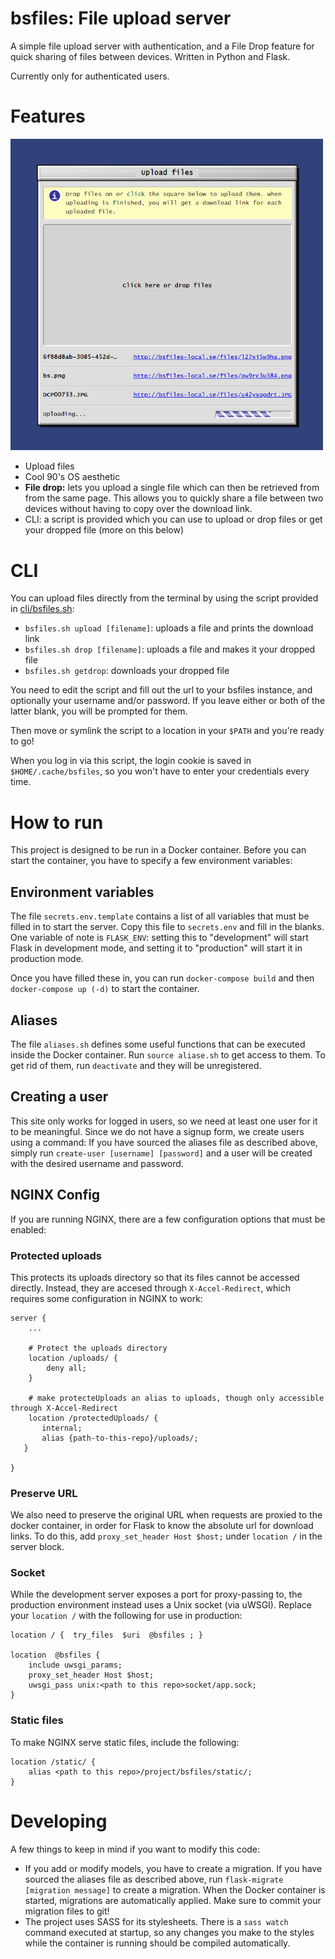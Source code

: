 # bsfiles: File upload server

A simple file upload server with authentication, and a File Drop feature for quick sharing of files between devices. Written in Python and Flask.

Currently only for authenticated users.

# Features
    
<p float="right">
  <img width="500" src="screenshot.png">
</p>


* Upload files
* Cool 90's OS aesthetic
* **File drop:** lets you upload a single file which can then be retrieved from
  from the same page. This allows you to quickly share a file between two devices
  without having to copy over the download link.
* CLI: a script is provided which you can use to upload or drop files or get
  your dropped file (more on this below)
  


# CLI

You can upload files directly from the terminal by using the script provided in
[cli/bsfiles.sh](https://github.com/dheurlin/bsfiles/blob/master/cli/bsfiles.sh):

* `bsfiles.sh upload [filename]`: uploads a file and prints the download link
* `bsfiles.sh drop [filename]`: uploads a file and makes it your dropped file
* `bsfiles.sh getdrop`: downloads your dropped file


You need to edit the script and fill out the url to your bsfiles instance, and
optionally your username and/or password. If you leave either or both of the
latter blank, you will be prompted for them.

Then move or symlink the script to a location in your `$PATH` and you're ready
to go!

When you log in via this script, the login cookie is saved in
`$HOME/.cache/bsfiles`, so you won't have to enter your credentials every time.

# How to run

This project is designed to be run in a Docker container. Before you can start
the container, you have to specify a few environment variables:

## Environment variables

The file `secrets.env.template` contains a list of all variables that must be
filled in to start the server. Copy this file to `secrets.env` and fill in the
blanks. One variable of note is `FLASK_ENV`: setting this to "development" will
start Flask in development mode, and setting it to "production" will start it in
production mode.

Once you have filled these in, you can run `docker-compose build` and then
`docker-compose up (-d)` to start the container.

## Aliases

The file `aliases.sh` defines some useful functions that can be executed inside
the Docker container. Run `source aliase.sh` to get access to them. To get rid
of them, run `deactivate` and they will be unregistered.

## Creating a user

This site only works for logged in users, so we need at least one user for it to
be meaningful. Since we do not have a signup form, we create users using a
command: If you have sourced the aliases file as described above, simply run
`create-user [username] [password]` and a user will be created with the desired
username and password.

## NGINX Config

If you are running NGINX, there are a few configuration options that must be
enabled:

### Protected uploads

This protects its uploads directory so that its files cannot be accessed
directly. Instead, they are accesed through `X-Accel-Redirect`, which requires
some configuration in NGINX to work:

```
server {
    ...

    # Protect the uploads directory
    location /uploads/ {
        deny all;
    }

    # make protecteUploads an alias to uploads, though only accessible through X-Accel-Redirect
    location /protectedUploads/ {
       internal;
       alias {path-to-this-repo}/uploads/;
   }

}

```

### Preserve URL

We also need to preserve the original URL when requests are proxied to the
docker container, in order for Flask to know the absolute url for download
links. To do this, add `proxy_set_header Host $host;` under `location /` in the
server block.

### Socket

While the development server exposes a port for proxy-passing to, the production
environment instead uses a Unix socket (via uWSGI). Replace your `location /` with the
following for use in production:

```
location / {  try_files  $uri  @bsfiles ; }

location  @bsfiles {
    include uwsgi_params;
    proxy_set_header Host $host;
    uwsgi_pass unix:<path to this repo>socket/app.sock;
}

```

### Static files

To make NGINX serve static files, include the following:

```
location /static/ {
    alias <path to this repo>/project/bsfiles/static/;
}

```

# Developing

A few things to keep in mind if you want to modify this code:

* If you add or modify models, you have to create a migration. If you have
  sourced the aliases file as described above, run `flask-migrate [migration
  message]` to create a migration. When the Docker container is started,
  migrations are automatically applied. Make sure to commit your migration files
  to git!
* The project uses SASS for its stylesheets. There is a `sass watch` command
  executed at startup, so any changes you make to the styles while the container
  is running should be compiled automatically.

